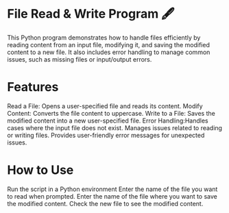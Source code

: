 # File Read & Write Program 🖋️
This Python program demonstrates how to handle files efficiently by reading content from an input file, modifying it, and saving the modified content to a new file. It also includes error handling to manage common issues, such as missing files or input/output errors.

# Features
Read a File: Opens a user-specified file and reads its content.
Modify Content: Converts the file content to uppercase.
Write to a File: Saves the modified content into a new user-specified file.
Error Handling:Handles cases where the input file does not exist.
Manages issues related to reading or writing files.
Provides user-friendly error messages for unexpected issues.

# How to Use

Run the script in a Python environment
Enter the name of the file you want to read when prompted.
Enter the name of the file where you want to save the modified content.
Check the new file to see the modified content.
